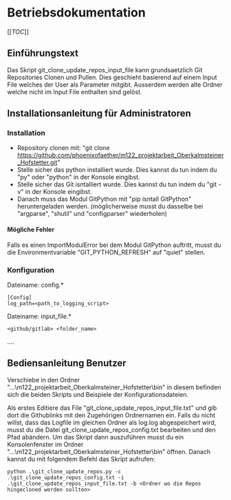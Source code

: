 # Betriebsdokumentation

[[_TOC_]]

## Einführungstext

Das Skript git_clone_update_repos_input_file kann grundsaetzlich Git Repositories Clonen und Pullen. Dies geschieht basierend auf einem Input File welches der User als Parameter mitgibt.
Ausserdem werden alte Ordner welche nicht im Input File enthalten sind gelöst.

## Installationsanleitung für Administratoren

### Installation

- Repository clonen mit: "git clone https://github.com/phoenixofaether/m122_projektarbeit_Oberkalmsteiner_Hofstetter.git"
- Stelle sicher das python installiert wurde. Dies kannst du tun indem du "py" oder "python" in der Konsole eingibst.
- Stelle sicher das Git isntalliert wurde. Dies kannst du tun indem du "git -v" in der Konsole eingibst.
- Danach muss das Modul GitPython mit "pip isntall GitPython" heruntergeladen werden. (möglicherweise musst du dasselbe bei "argparse", "shutil" und "configparser" wiederholen)

#### Mögliche Fehler

Falls es einen ImportModulError bei dem Modul GitPython auftritt, musst du die Environmentvariable "GIT_PYTHON_REFRESH" auf "quiet" stellen.

### Konfiguration

Dateiname: config.\*

```
[Config]
log_path=<path_to_logging_script>
```

Dateiname: input_file.\*

```
<github/gitlab> <folder_name>
```

....

## Bediensanleitung Benutzer

Verschiebe in den Ordner "...\m122_projektarbeit_Oberkalmsteiner_Hofstetter\bin" in diesem befinden sich die beiden Skripts und Beispiele der Konfigurationsdateien.

Als erstes Editiere das File "git_clone_update_repos_input_file.txt" und gib dort die Githublinks mit den Zugehörigen Ordnernamen ein.
Falls du nicht willst, dass das Logfile im gleichen Ordner als log.log abgespeichert wird, musst du die Datei git_clone_update_repos_config.txt bearbeiten und den Pfad abändern.
Um das Skript dann auszuführen musst du ein Konsolenfenster im Ordner "...\m122_projektarbeit_Oberkalmsteiner_Hofstetter\bin" öffnen.
Danach kannst du mit folgendem Befehl das Skript aufrufen:

```
python .\git_clone_update_repos.py -c .\git_clone_update_repos_config.txt -i .\git_clone_update_repos_input_file.txt -b <Ordner wo die Repos hingecloned werden sollten>
```
